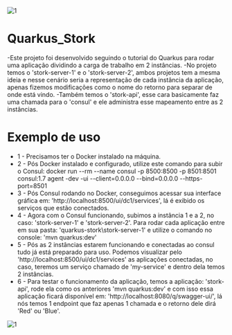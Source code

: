 ![1](https://i.imgur.com/XcivDaA.png)

# Quarkus_Stork

-Este projeto foi desenvolvido seguindo o tutorial do Quarkus para rodar uma aplicação dividindo a carga de trabalho em 2 instâncias.
-No projeto temos o 'stork-server-1' e o 'stork-server-2', ambos projetos tem a mesma ideia e nesse cenário seria a representação de cada instância da aplicação, apenas fizemos modificações como o nome do retorno para separar de onde está vindo.
-Também temos o 'stork-api', esse cara basicamente faz uma chamada para o 'consul' e ele administra esse mapeamento entre as 2 instâncias.

# Exemplo de uso

- 1 - Precisamos ter o Docker instalado na máquina.
- 2 - Pós Docker instalado e configurado, utilize este comando para subir o Consul: docker run --rm --name consul -p 8500:8500 -p 8501:8501 consul:1.7 agent -dev -ui --client=0.0.0.0 --bind=0.0.0.0 --https-port=8501
- 3 - Pós Consul rodando no Docker, conseguimos acessar sua interface gráfica em: 'http://localhost:8500/ui/dc1/services', lá é exibido os serviços que estão conectados.
- 4 - Agora com o Consul funcionando, subimos a instância 1 e a 2, no caso: 'stork-server-1' e 'stork-server-2'. Para rodar cada aplicação entre em sua pasta: 'quarkus-stork\stork-server-1' e utilize o comando no console: 'mvn quarkus:dev'
- 5 - Pós as 2 instâncias estarem funcionando e conectadas ao consul tudo já está preparado para uso. Podemos visualizar pelo 'http://localhost:8500/ui/dc1/services' as aplicações conectadas, no caso, teremos um serviço chamado de 'my-service' e dentro dela temos 2 instâncias.
- 6 - Para testar o funcionamento da aplicação, temos a aplicação: 'stork-api', rode ela como os anteriores 'mvn quarkus:dev' e com isso essa aplicação ficará disponível em: 'http://localhost:8080/q/swagger-ui/', lá nós temos 1 endpoint que faz apenas 1 chamada e o retorno dele dirá 'Red' ou 'Blue'.

![1](https://i.imgur.com/tFEOYig.png)

